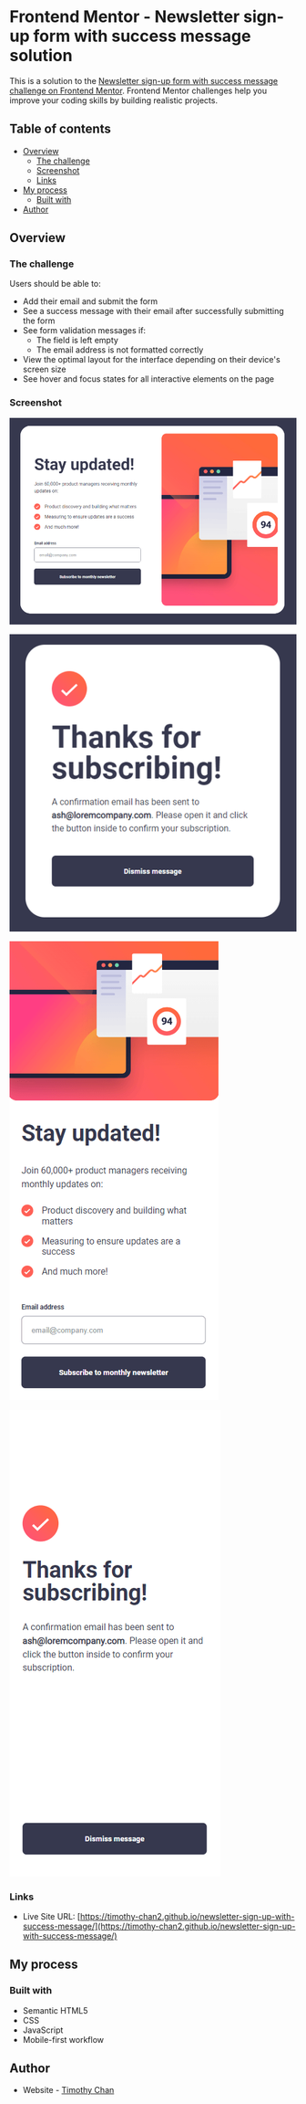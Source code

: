# Frontend Mentor - Newsletter sign-up form with success message solution

This is a solution to the [Newsletter sign-up form with success message challenge on Frontend Mentor](https://www.frontendmentor.io/challenges/newsletter-signup-form-with-success-message-3FC1AZbNrv). Frontend Mentor challenges help you improve your coding skills by building realistic projects. 

## Table of contents

- [Overview](#overview)
  - [The challenge](#the-challenge)
  - [Screenshot](#screenshot)
  - [Links](#links)
- [My process](#my-process)
  - [Built with](#built-with)
- [Author](#author)

## Overview

### The challenge

Users should be able to:

- Add their email and submit the form
- See a success message with their email after successfully submitting the form
- See form validation messages if:
  - The field is left empty
  - The email address is not formatted correctly
- View the optimal layout for the interface depending on their device's screen size
- See hover and focus states for all interactive elements on the page

### Screenshot

![Desktop Sign Up Form](./screenshots/Desktop%20Sign%20Up%20Form%20-%20Compressed.png)

![Desktop Success Message](./screenshots/Desktop%20Success%20Message%20-%20Compressed.png)

![Mobile Sign Up Form](./screenshots/Mobile%20Sign%20Up%20Form%20-%20Compressed.png)

![Mobile Success Message](./screenshots/Mobile%20Success%20Message%20-%20Compressed.png)

### Links

- Live Site URL: [https://timothy-chan2.github.io/newsletter-sign-up-with-success-message/](https://timothy-chan2.github.io/newsletter-sign-up-with-success-message/)

## My process

### Built with

- Semantic HTML5
- CSS
- JavaScript
- Mobile-first workflow

## Author

- Website - [Timothy Chan](https://weather-app-spac3stagram.vercel.app)
